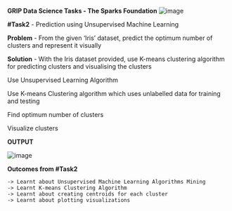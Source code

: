 **GRIP Data Science Tasks - The Sparks Foundation**    ![image](https://user-images.githubusercontent.com/60148115/118950864-6e3be880-b90f-11eb-82b3-025e87c7e2c5.png)



**#Task2**    - Prediction using Unsupervised Machine Learning

**Problem**   - From the given ‘Iris’ dataset, predict the optimum number of clusters and represent it visually

**Solution**  - With the Iris dataset provided, use K-means clustering algorithm for predicting clusters and visualising the clusters 

Use Unsupervised Learning Algorithm 

Use K-means Clustering algorithm which uses unlabelled data for training and testing

Find optimum number of clusters

Visualize clusters

**OUTPUT**

![image](https://user-images.githubusercontent.com/60148115/118949262-e5707d00-b90d-11eb-8594-293c0db6b9ed.png)


**Outcomes from #Task2**

	-> Learnt about Unsupervised Machine Learning Algorithms Mining
	-> Learnt K-means Clustering Algorithm
	-> Learnt about creating centroids for each cluster 
	-> Learnt about plotting visualizations 

